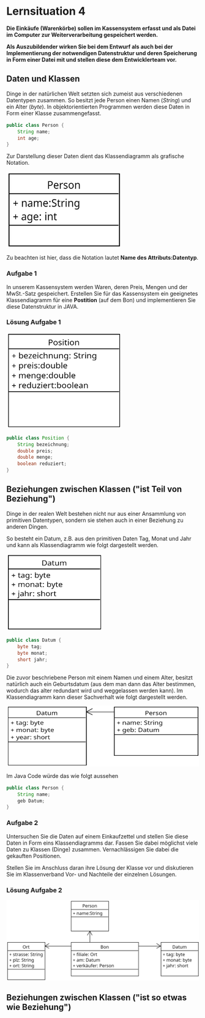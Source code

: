 # Lernsituation 4

 **Die Einkäufe (Warenkörbe) sollen im Kassensystem erfasst und als Datei im Computer zur Weiterverarbeitung gespeichert werden.**
 
 **Als Auszubildender wirken Sie bei dem Entwurf als auch bei der Implementierung der notwendigen Datenstruktur und deren Speicherung in Form einer Datei mit und stellen diese dem Entwicklerteam vor.**

## Daten und Klassen

Dinge in der natürlichen Welt setzten sich zumeist aus verschiedenen Datentypen zusammen. So besitzt jede Person einen Namen (*String*) und ein Alter (*byte*). In objektorientierten Programmen werden diese Daten in Form einer Klasse zusammengefasst. 

```java
public class Person {
    String name;
    int age;
}
```

Zur Darstellung dieser Daten dient das Klassendiagramm als grafische Notation.

![Klassendiagramm Person](images/Person.png)

Zu beachten ist hier, dass die Notation lautet **Name des Attributs:Datentyp**.

### Aufgabe 1

In unserem Kassensystem werden Waren, deren Preis, Mengen und der MwSt.-Satz gespeichert. Erstellen Sie für das Kassensystem ein geeignetes Klassendiagramm für eine **Postition** (auf dem Bon) und implementieren Sie diese Datenstruktur in JAVA.

### Lösung Aufgabe 1

![Klassendiagramm Position](images/Position.png)

```java
public class Position {
    String bezeichnung;
    double preis;
    double menge;
    boolean reduziert;
}
```

## Beziehungen zwischen Klassen ("ist Teil von Beziehung")

Dinge in der realen Welt bestehen nicht nur aus einer Ansammlung von primitiven Datentypen, sondern sie stehen auch in einer Beziehung zu anderen Dingen.

So besteht ein Datum, z.B. aus den primitiven Daten Tag, Monat und Jahr und kann als Klassendiagramm wie folgt dargestellt werden.

![Klassendiagramm Datum](images/Datum.png)

```java
public class Datum {
    byte tag;
    byte monat;
    short jahr;
}
```

Die zuvor beschriebene Person mit einem Namen und einem Alter, besitzt natürlich auch ein Geburtsdatum (aus dem man dann das Alter bestimmen, wodurch das alter redundant wird und weggelassen werden kann). Im Klassendiagramm kann dieser Sachverhalt wie folgt dargestellt werden.

![Klassendiagramm Person & Datum](images/Person2.png)

Im Java Code würde das wie folgt aussehen

```java
public class Person {
    String name;
    geb Datum;
}
```

### Aufgabe 2

Untersuchen Sie die Daten auf einem Einkaufzettel und stellen Sie diese Daten in Form eins Klassendiagramms dar. Fassen Sie dabei möglichst viele Daten zu Klassen (Dinge) zusammen. Vernachlässigen Sie dabei die gekauften Positionen. 

Stellen Sie im Anschluss daran ihre Lösung der Klasse vor und diskutieren Sie im Klassenverband Vor- und Nachteile der einzelnen Lösungen.

### Lösung Aufgabe 2

![Daten eines Bons](images/bon2.png)

## Beziehungen zwischen Klassen ("ist so etwas wie Beziehung")

